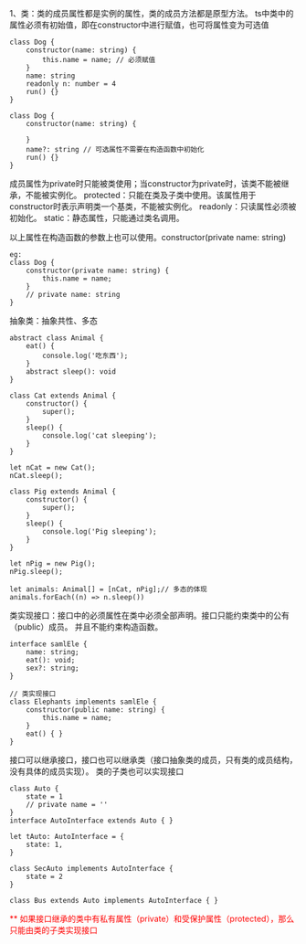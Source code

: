 1、类：类的成员属性都是实例的属性，类的成员方法都是原型方法。
    ts中类中的属性必须有初始值，即在constructor中进行赋值，也可将属性变为可选值
```
class Dog {
    constructor(name: string) {
        this.name = name; // 必须赋值
    }
    name: string
    readonly n: number = 4
    run() {}
}

class Dog {
    constructor(name: string) {
        
    }
    name?: string // 可选属性不需要在构造函数中初始化
    run() {}
}
```

成员属性为private时只能被类使用；当constructor为private时，该类不能被继承，不能被实例化。
protected：只能在类及子类中使用。该属性用于constructor时表示声明类一个基类，不能被实例化。
readonly：只读属性必须被初始化。
static：静态属性，只能通过类名调用。

以上属性在构造函数的参数上也可以使用。constructor(private name: string)
```
eg:
class Dog {
    constructor(private name: string) {
        this.name = name;
    }
    // private name: string
}
```

抽象类：抽象共性、多态
```
abstract class Animal {
    eat() {
        console.log('吃东西');
    }
    abstract sleep(): void
}

class Cat extends Animal {
    constructor() {
        super();
    }
    sleep() {
        console.log('cat sleeping');
    }
}

let nCat = new Cat();
nCat.sleep();

class Pig extends Animal {
    constructor() {
        super();
    }
    sleep() {
        console.log('Pig sleeping');
    }
}

let nPig = new Pig();
nPig.sleep();

let animals: Animal[] = [nCat, nPig];// 多态的体现
animals.forEach((n) => n.sleep())
```

类实现接口：接口中的必须属性在类中必须全部声明。接口只能约束类中的公有（public）成员。
并且不能约束构造函数。
```
interface samlEle {
    name: string;
    eat(): void;
    sex?: string;
}

// 类实现接口
class Elephants implements samlEle {
    constructor(public name: string) {
        this.name = name;
    }
    eat() { }
}
```

接口可以继承接口，接口也可以继承类（接口抽象类的成员，只有类的成员结构，没有具体的成员实现）。
类的子类也可以实现接口
```
class Auto {
    state = 1
    // private name = ''
}
interface AutoInterface extends Auto { }

let tAuto: AutoInterface = {
    state: 1,
}

class SecAuto implements AutoInterface {
    state = 2
}

class Bus extends Auto implements AutoInterface { }
```

<p style='color: red;'>** 如果接口继承的类中有私有属性（private）和受保护属性（protected），那么只能由类的子类实现接口</p>